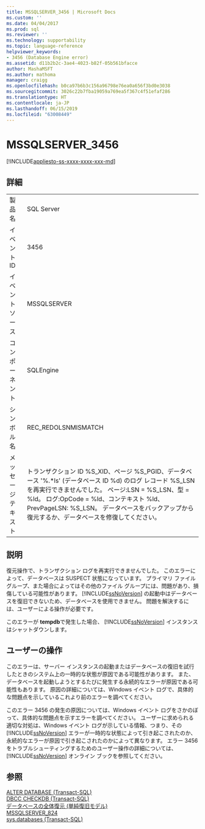 ```yaml
---
title: MSSQLSERVER_3456 | Microsoft Docs
ms.custom: ''
ms.date: 04/04/2017
ms.prod: sql
ms.reviewer: ''
ms.technology: supportability
ms.topic: language-reference
helpviewer_keywords:
- 3456 (Database Engine error)
ms.assetid: d11b2b2c-3ae4-4023-b82f-05b561bfacce
author: MashaMSFT
ms.author: mathoma
manager: craigg
ms.openlocfilehash: b0ca97b6b3c156a96798e76ea0a656f3bd0e3038
ms.sourcegitcommit: 3026c22b7fba19059a769ea5f367c4f51efaf286
ms.translationtype: HT
ms.contentlocale: ja-JP
ms.lasthandoff: 06/15/2019
ms.locfileid: "63008449"
---
```

# <a name="mssqlserver3456"></a>MSSQLSERVER_3456
[!INCLUDE[appliesto-ss-xxxx-xxxx-xxx-md](../../includes/appliesto-ss-xxxx-xxxx-xxx-md.md)]
  
## <a name="details"></a>詳細  
  
|||  
|-|-|  
|製品名|SQL Server|  
|イベント ID|3456|  
|イベント ソース|MSSQLSERVER|  
|コンポーネント|SQLEngine|  
|シンボル名|REC_REDOLSNMISMATCH|  
|メッセージ テキスト|トランザクション ID %S_XID、ページ %S_PGID、データベース '%.*ls' (データベース ID %d) のログ レコード %S_LSN を再実行できませんでした。 ページ:LSN = %S_LSN、型 = %ld。 ログ:OpCode = %ld、コンテキスト %ld、PrevPageLSN: %S_LSN。 データベースをバックアップから復元するか、データベースを修復してください。|  
  
## <a name="explanation"></a>説明  
復元操作で、トランザクション ログを再実行できませんでした。 このエラーによって、データベースは SUSPECT 状態になっています。 プライマリ ファイル グループ、また場合によってはその他のファイル グループには、問題があり、損傷している可能性があります。 [!INCLUDE[ssNoVersion](../../includes/ssnoversion-md.md)] の起動中はデータベースを復旧できないため、データベースを使用できません。 問題を解決するには、ユーザーによる操作が必要です。  
  
このエラーが **tempdb**で発生した場合、 [!INCLUDE[ssNoVersion](../../includes/ssnoversion-md.md)] インスタンスはシャットダウンします。  
  
## <a name="user-action"></a>ユーザーの操作  
このエラーは、サーバー インスタンスの起動またはデータベースの復旧を試行したときのシステム上の一時的な状態が原因である可能性があります。 また、データベースを起動しようとするたびに発生する永続的なエラーが原因である可能性もあります。 原因の詳細については、Windows イベント ログで、具体的な問題点を示しているこれより前のエラーを調べてください。  
  
このエラー 3456 の発生の原因については、Windows イベント ログをさかのぼって、具体的な問題点を示すエラーを調べてください。 ユーザーに求められる適切な対処は、Windows イベント ログが示している情報、つまり、その [!INCLUDE[ssNoVersion](../../includes/ssnoversion-md.md)] エラーが一時的な状態によって引き起こされたのか、永続的なエラーが原因で引き起こされたのかによって異なります。 エラー 3456 をトラブルシューティングするためのユーザー操作の詳細については、[!INCLUDE[ssNoVersion](../../includes/ssnoversion-md.md)] オンライン ブックを参照してください。  
  
## <a name="see-also"></a>参照  
[ALTER DATABASE &#40;Transact-SQL&#41;](~/t-sql/statements/alter-database-transact-sql-set-options.md)  
[DBCC CHECKDB &#40;Transact-SQL&#41;](~/t-sql/database-console-commands/dbcc-checkdb-transact-sql.md)  
[データベースの全体復元 &#40;単純復旧モデル&#41;](~/relational-databases/backup-restore/complete-database-restores-simple-recovery-model.md)  
[MSSQLSERVER_824](~/relational-databases/errors-events/mssqlserver-824-database-engine-error.md)  
[sys.databases &#40;Transact-SQL&#41;](~/relational-databases/system-catalog-views/sys-databases-transact-sql.md)  
  
